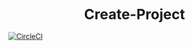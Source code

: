 <h1 align="center">Create-Project</h1>

<p>

[![CircleCI](https://circleci.com/gh/nikoksr/create_project/tree/master.svg?style=svg&circle-token=437a39b49c4fbc9656f7aed86aea369d584ecb87)](https://circleci.com/gh/nikoksr/create_project/tree/master)

</p>
